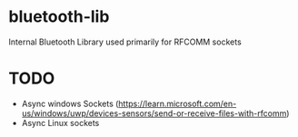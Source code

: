 # bluetooth-lib
Internal Bluetooth Library used primarily for RFCOMM sockets

# TODO
- Async windows Sockets (https://learn.microsoft.com/en-us/windows/uwp/devices-sensors/send-or-receive-files-with-rfcomm)
- Async Linux sockets